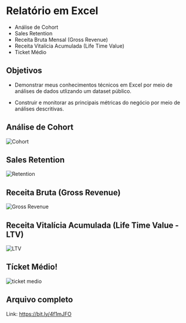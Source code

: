 # Relatório em Excel 
- Análise de Cohort
- Sales Retention
- Receita Bruta Mensal (Gross Revenue)
- Receita Vitalícia Acumulada (Life Time Value)
- Ticket Médio

## Objetivos

- Demonstrar meus conhecimentos técnicos em Excel por meio de análises de dados utlizando um dataset público.

- Construir e monitorar as principais métricas do negócio por meio de análises descritivas.

## Análise de Cohort
![Cohort](https://github.com/ronaldo-gamajr/analise-cohort-excel/assets/cohort.png)
## Sales Retention
![Retention](https://github.com/ronaldo-gamajr/analise-cohort-excel/assets/sales-retention.png)
## Receita Bruta (Gross Revenue)
![Gross Revenue](https://github.com/ronaldo-gamajr/analise-cohort-excel/assets/receita-bruta.png)
## Receita Vitalícia Acumulada (Life Time Value - LTV)
![LTV](https://github.com/ronaldo-gamajr/analise-cohort-excel/assets/lifetime-value.png)
## Tícket Médio!
![ticket medio](https://github.com/ronaldo-gamajr/analise-cohort-excel/assets/ticket-medio.png)

## Arquivo completo 
Link: https://bit.ly/4f1mJFO